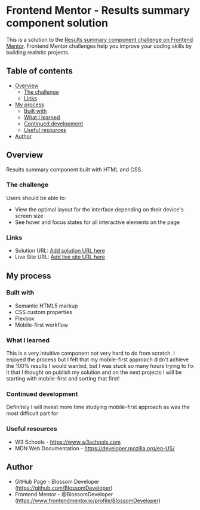 # Frontend Mentor - Results summary component solution

This is a solution to the [Results summary component challenge on Frontend Mentor](https://www.frontendmentor.io/challenges/results-summary-component-CE_K6s0maV). Frontend Mentor challenges help you improve your coding skills by building realistic projects. 

## Table of contents

- [Overview](#overview)
  - [The challenge](#the-challenge)
  - [Links](#links)
- [My process](#my-process)
  - [Built with](#built-with)
  - [What I learned](#what-i-learned)
  - [Continued development](#continued-development)
  - [Useful resources](#useful-resources)
- [Author](#author)


## Overview

Results summary component built with HTML and CSS.


### The challenge

Users should be able to:

- View the optimal layout for the interface depending on their device's screen size
- See hover and focus states for all interactive elements on the page

### Links

- Solution URL: [Add solution URL here](https://your-solution-url.com)
- Live Site URL: [Add live site URL here](https://your-live-site-url.com)

## My process

### Built with

- Semantic HTML5 markup
- CSS custom properties
- Flexbox
- Mobile-first workflow

### What I learned

This is a very intuitive component not very hard to do from scratch. I enjoyed the process but I felt that my mobile-first approach didn't achieve the 100% results I would wanted, but I was stuck so many hours trying to fix it that I thought on publish my solution and on the next projects I will be starting with mobile-first and sorting that first!

### Continued development

Definitely I will invest more time studying mobile-first approach as was the most difficult part for 


### Useful resources

- W3 Schools - https://www.w3schools.com
- MDN Web Documentation - https://developer.mozilla.org/en-US/


## Author

- GitHub Page - Blossom Developer (https://github.com/BlossomDeveloper)
- Frontend Mentor - @BlossomDeveloper (https://www.frontendmentor.io/profile/BlossomDeveloper)

